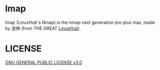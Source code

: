 # lmap

lmap (LinuxHub's Nmap) is the nmap next generation pro plus max, made by 浪神 (from THE GREAT [LinuxHub](https://github.com/LinuxHub-Group)).

# LICENSE
[GNU GENERAL PUBLIC LICENSE v3.0](LICENSE)
